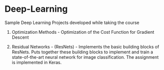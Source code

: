 # Deep-Learning
Sample Deep Learning Projects developed while taking the course

1.  Optimization Methods - Optimization of the Cost Function for Gradient Descent

2.  Residual Networks - (ResNets) - Implements the basic building blocks of ResNets.  Puts together these building blocks 
to implement and train a state-of-the-art neural network for image classification.  The assignment is implemented in Keras.
